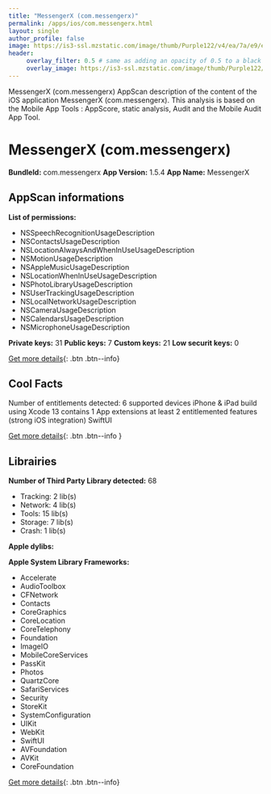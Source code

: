 ```yaml
---
title: "MessengerX (com.messengerx)"
permalink: /apps/ios/com.messengerx.html
layout: single
author_profile: false
image: https://is3-ssl.mzstatic.com/image/thumb/Purple122/v4/ea/7a/e9/ea7ae99c-ef8b-5c5c-407e-d42dd397f973/AppIcon-0-1x_U007emarketing-0-7-0-85-220.png/512x512bb.jpg
header: 
     overlay_filter: 0.5 # same as adding an opacity of 0.5 to a black background
     overlay_image: https://is3-ssl.mzstatic.com/image/thumb/Purple122/v4/ea/7a/e9/ea7ae99c-ef8b-5c5c-407e-d42dd397f973/AppIcon-0-1x_U007emarketing-0-7-0-85-220.png/512x512bb.jpg
---
```

MessengerX (com.messengerx) AppScan description of the content of the iOS application MessengerX (com.messengerx). This analysis is based on the Mobile App Tools : AppScore, static analysis, Audit and the Mobile Audit App Tool.

# MessengerX (com.messengerx)

**BundleId:** com.messengerx
**App Version:** 1.5.4
**App Name:** MessengerX


## AppScan informations 

**List of permissions:** 
- NSSpeechRecognitionUsageDescription
- NSContactsUsageDescription
- NSLocationAlwaysAndWhenInUseUsageDescription
- NSMotionUsageDescription
- NSAppleMusicUsageDescription
- NSLocationWhenInUseUsageDescription
- NSPhotoLibraryUsageDescription
- NSUserTrackingUsageDescription
- NSLocalNetworkUsageDescription
- NSCameraUsageDescription
- NSCalendarsUsageDescription
- NSMicrophoneUsageDescription
  
  
**Private keys:** 31
**Public keys:** 7
**Custom keys:** 21
**Low securit keys:** 0
  
[Get more details](/pricing.html){: .btn .btn--info}

## Cool Facts

Number of entitlements detected: 6
supported devices iPhone & iPad
build using Xcode 13
contains 1 App extensions
at least 2 entitlemented features (strong iOS integration)
SwiftUI
  
[Get more details](/pricing.html){: .btn .btn--info }

## Librairies 
**Number of Third Party Library detected:** 68
- Tracking: 2 lib(s)
- Network: 4 lib(s)
- Tools: 15 lib(s)
- Storage: 7 lib(s)
- Crash: 1 lib(s)


**Apple dylibs:**


**Apple System Library Frameworks:**
- Accelerate
- AudioToolbox
- CFNetwork
- Contacts
- CoreGraphics
- CoreLocation
- CoreTelephony
- Foundation
- ImageIO
- MobileCoreServices
- PassKit
- Photos
- QuartzCore
- SafariServices
- Security
- StoreKit
- SystemConfiguration
- UIKit
- WebKit
- SwiftUI
- AVFoundation
- AVKit
- CoreFoundation


  
[Get more details](/pricing.html){: .btn .btn--info}


